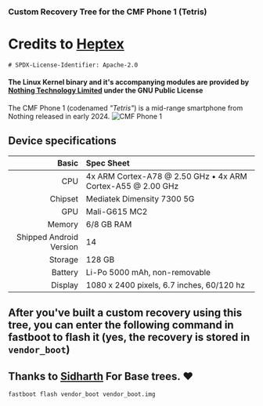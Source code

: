 ### Custom Recovery Tree for the CMF Phone 1 (Tetris)
# Credits to [Heptex](https://github.com/Heptex)
```
# SPDX-License-Identifier: Apache-2.0
```

#### The Linux Kernel binary and it's accompanying modules are provided by [Nothing Technology Limited](https://github.com/NothingOSS) under the GNU Public License



The CMF Phone 1 (codenamed _"Tetris"_) is a mid-range smartphone from Nothing released in early 2024.
![CMF Phone 1](https://in.cmf.tech/cdn/shop/files/Engineering_aesthetics_1600x.png?v=1720164742)

## Device specifications

Basic   | Spec Sheet
-------:|:-------------------------
CPU     | 4x ARM Cortex-A78 @ 2.50 GHz • 4x ARM Cortex-A55 @ 2.00 GHz
Chipset | Mediatek Dimensity 7300 5G
GPU     | Mali-G615 MC2
Memory  | 6/8 GB RAM
Shipped Android Version | 14
Storage | 128 GB
Battery | Li-Po 5000 mAh, non-removable
Display | 1080 x 2400 pixels, 6.7 inches, 60/120 hz

## After you've built a custom recovery using this tree, you can enter the following command in fastboot to flash it (yes, the recovery is stored in `vendor_boot`)

## Thanks to [Sidharth](https://github.com/sidharthify) For Base trees. ❤️


```
fastboot flash vendor_boot vendor_boot.img
```
